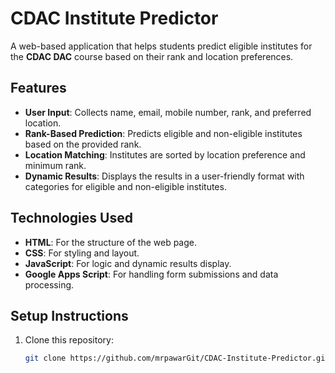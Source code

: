 # CDAC Institute Predictor

A web-based application that helps students predict eligible institutes for the **CDAC DAC** course based on their rank and location preferences.

## Features
- **User Input**: Collects name, email, mobile number, rank, and preferred location.
- **Rank-Based Prediction**: Predicts eligible and non-eligible institutes based on the provided rank.
- **Location Matching**: Institutes are sorted by location preference and minimum rank.
- **Dynamic Results**: Displays the results in a user-friendly format with categories for eligible and non-eligible institutes.

## Technologies Used
- **HTML**: For the structure of the web page.
- **CSS**: For styling and layout.
- **JavaScript**: For logic and dynamic results display.
- **Google Apps Script**: For handling form submissions and data processing.

## Setup Instructions

1. Clone this repository:
   ```bash
   git clone https://github.com/mrpawarGit/CDAC-Institute-Predictor.git

